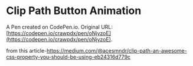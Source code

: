# Clip Path Button Animation 

A Pen created on CodePen.io. Original URL: [https://codepen.io/crawpdx/pen/oNjyzoE](https://codepen.io/crawpdx/pen/oNjyzoE).

from this article-https://medium.com/@acesmndr/clip-path-an-awesome-css-property-you-should-be-using-eb24316d779c
